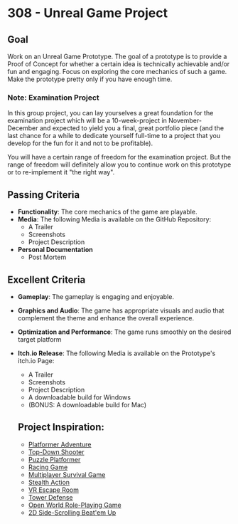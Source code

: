 # 308 - Unreal Game Project

## Goal

Work on an Unreal Game Prototype. The goal of a prototype is to provide a Proof of Concept for whether a certain idea is technically achievable and/or fun and engaging. Focus on exploring the core mechanics of such a game. Make the prototype pretty only if you have enough time.

### Note: Examination Project

In this group project, you can lay yourselves a great foundation for the examination project which will be a 10-week-project in November-December and expected to yield you a final, great portfolio piece (and the last chance for a while to dedicate yourself full-time to a project that you develop for the fun for it and not to be profitable).

You will have a certain range of freedom for the examination project. But the range of freedom will definitely allow you to continue work on this prototype or to re-implement it "the right way".

## Passing Criteria
- **Functionality**: The core mechanics of the game are playable.
- **Media**: The following Media is available on the GitHub Repository:
  - A Trailer
  - Screenshots
  - Project Description
- **Personal Documentation**
  - Post Mortem

## Excellent Criteria
- **Gameplay**: The gameplay is engaging and enjoyable.
- **Graphics and Audio**: The game has appropriate visuals and audio that complement the theme and enhance the overall experience.
- **Optimization and Performance**: The game runs smoothly on the desired target platform
- **Itch.io Release**: The following Media is available on the Prototype's itch.io Page:
  - A Trailer
  - Screenshots
  - Project Description
  - A downloadable build for Windows
  - (BONUS: A downloadable build for Mac)

  ## Project Inspiration:
  - [Platformer Adventure](/platformer-adventure)
  - [Top-Down Shooter](/topdown-shooter)
  - [Puzzle Platformer](/puzzle-platformer)
  - [Racing Game](/racing-game)
  - [Multiplayer Survival Game](/multiplayer-survival-game)
  - [Stealth Action](/stealth-action)
  - [VR Escape Room](/vr-escape-room)
  - [Tower Defense](/tower-defense)
  - [Open World Role-Playing Game](/openworld-roleplaying-game)
  - [2D Side-Scrolling Beat'em Up](/2d-sidescrolling-beatemup)
